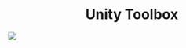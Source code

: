 <h1 align="center">Unity Toolbox</h1>
<img src="https://github.com/pixldev/Unity-Toolbox/blob/main/showcase.gif">
